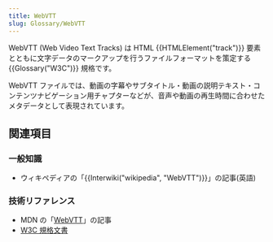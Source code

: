 ```yaml
---
title: WebVTT
slug: Glossary/WebVTT
---
```


WebVTT (Web Video Text Tracks) は HTML {{HTMLElement("track")}} 要素とともに文字データのマークアップを行うファイルフォーマットを策定する {{Glossary("W3C")}} 規格です。

WebVTT ファイルでは、動画の字幕やサブタイトル・動画の説明テキスト・コンテンツナビゲーション用チャプターなどが、音声や動画の再生時間に合わせたメタデータとして表現されています。

## 関連項目

### 一般知識

- ウィキペディアの「{{Interwiki("wikipedia", "WebVTT")}}」の記事(英語)

### 技術リファレンス

- MDN の「[WebVTT](/ja/docs/Web/API/Web_Video_Text_Tracks_Format)」の記事
- [W3C 規格文書](https://www.w3.org/TR/webvtt1/)
